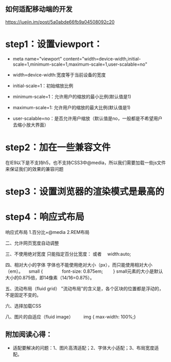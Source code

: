 ## 如何适配移动端的开发
https://juejin.im/post/5a0abde66fb9a04508092c20
# step1：设置viewport：
- meta name="viewport" content="width=device-width,initial-scale=1,minimum-scale=1,maximum-scale=1,user-scalable=no"

    <meta name="viewport"
          content="viewport-fit=cover, width=device-width, initial-scale=1.0, minimum-scale=1.0, maximum-scale=1.0, user-scalable=no"/>
- width=device-width:宽度等于当前设备的宽度
- initial-scale=1：初始缩放比例
- minimum-scale=1：允许用户的缩放的最小比例(默认值是1)
- maximum-scale=1: 允许用户的缩放的最大比例(默认值是1)
- user-scalable=no：是否允许用户缩放（默认值是no，一般都是不希望用户去缩小放大界面）

# step2：加在一些兼容文件
在IE9以下是不支持h5，也不支持CSS3中@media，所以我们需要加载一些js文件来保证我们的效果的兼容问题
<!--[if lt IE 9]>
<![endif]-->
# step3：设置浏览器的渲染模式是最高的
# step4：响应式布局
响应式布局
1.百分比+@media
2.REM布局



二、允许网页宽度自动调整
<meta name="viewport" content="width=device-width, initial-scale=1" />

<!--[if lt IE 9]>
　　　　<script src="http://css3-mediaqueries-js.googlecode.com/svn/trunk/css3-mediaqueries.js"></script>
　　<![endif]-->

三、不使用绝对宽度
只能指定百分比宽度：
或者
　width:auto;

四、相对大小的字体
字体也不能使用绝对大小（px），而只能使用相对大小（em）。
　small {
　　　　font-size: 0.875em;
　　}
small元素的大小是默认大小的0.875倍，即14像素（14/16=0.875）。

五、流动布局（fluid grid）
"流动布局"的含义是，各个区块的位置都是浮动的，不是固定不变的。

六、选择加载CSS

八、图片的自适应（fluid image）
　　img { max-width: 100%;}

## 附加阅读心得：
- 适配要解决的问题：1、图片高清适配；2、字体大小适配；3、布局宽度适配。